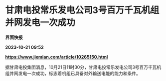 # 甘肃电投常乐发电公司3号百万千瓦机组并网发电一次成功
**界面快报**

**2023-10-21 09:52**

**https://www.jiemian.com/article/10265150.html**

据甘肃电投集团消息，10月21日11时30分，甘肃电投常乐发电公司3号百万千瓦机组并网发电一次成功，标志着机组已具备对外输送电能的能力和条件。